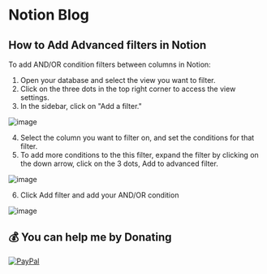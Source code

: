 
# Notion Blog
 ## How to Add Advanced filters in Notion
 <meta name="google-site-verification" content="u_ZMEtHGKJUXNSzwbf5rco4pRp1yVdr02QrosHkU6Eo" />

To add AND/OR condition filters between columns in Notion:

1. Open your database and select the view you want to filter.
2. Click on the three dots in the top right corner to access the view settings.
3. In the sidebar, click on "Add a filter."

![image](https://user-images.githubusercontent.com/89505409/215156387-ed8cc831-e674-4af2-9c41-e9e91893b64e.png)

4. Select the column you want to filter on, and set the conditions for that filter.
5. To add more conditions to the this filter, expand the filter by clicking on the down arrow, click on the 3 dots, Add to advanced filter.

![image](https://user-images.githubusercontent.com/89505409/215155914-030824e5-9f1a-40cd-b274-ec5517cf18e1.png)

6. Click Add filter and add your AND/OR condition

![image](https://user-images.githubusercontent.com/89505409/215156032-3344250e-2723-4408-bb26-15101977b933.png)


 ## 💰 You can help me by Donating
  [![PayPal](https://img.shields.io/badge/PayPal-00457C?style=for-the-badge&logo=paypal&logoColor=white)](https://paypal.me/urdatasciencebud) 
